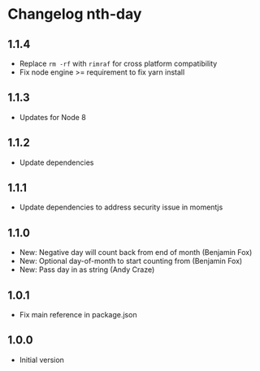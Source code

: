 # Changelog nth-day

## 1.1.4

* Replace `rm -rf` with `rimraf` for cross platform compatibility
* Fix node engine >= requirement to fix yarn install

## 1.1.3

* Updates for Node 8

## 1.1.2

* Update dependencies

## 1.1.1

* Update dependencies to address security issue in momentjs

## 1.1.0

* New: Negative day will count back from end of month (Benjamin Fox)
* New: Optional day-of-month to start counting from (Benjamin Fox)
* New: Pass day in as string (Andy Craze)

## 1.0.1

* Fix main reference in package.json

## 1.0.0

* Initial version
